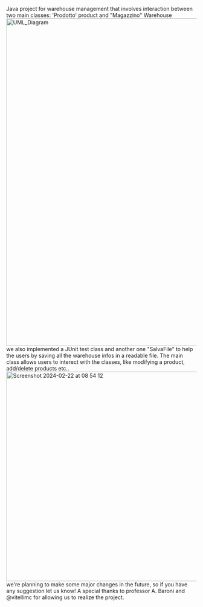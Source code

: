 Java project for warehouse management that involves interaction between two main classes: 'Prodotto' product and "Magazzino" Warehouse 
<img width="864" alt="UML_Diagram" src="https://github.com/Aleavara/magazzino/assets/89666059/704bad7b-1c56-4808-b02f-ed5022cef473">
we also implemented a JUnit test class and another one "SalvaFile" to help the users by saving all the warehouse infos in a readable file.
The main class allows users to interect with the classes, like modifying a product, add/delete products etc..
<img width="553" alt="Screenshot 2024-02-22 at 08 54 12" src="https://github.com/Aleavara/magazzino/assets/89666059/ec7b8cae-8d73-4a66-ac6b-91b30ae3a265">
we're planning to make some major changes in the future, so if you have any suggestion let us know!
A special thanks to professor A. Baroni and @vitellimc for allowing us to realize the project.

